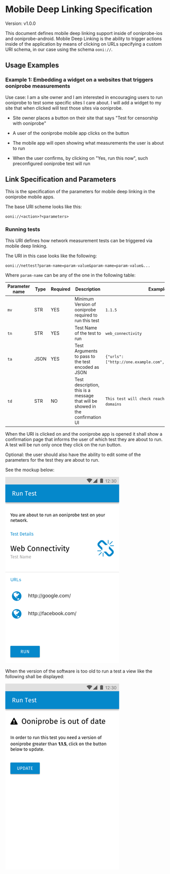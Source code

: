 # Mobile Deep Linking Specification

Version: v1.0.0

This document defines mobile deep linking support inside of ooniprobe-ios and
ooniprobe-android. Mobile Deep Linking is the ability to trigger actions inside
of the application by means of clicking on URLs specifying a custom URI schema,
in our case using the schema `ooni://`.

## Usage Examples

### Example 1: Embedding a widget on a websites that triggers ooniprobe measurements

Use case: I am a site owner and I am interested in encouraging users to run
ooniprobe to test some specific sites I care about. I will add a widget to my
site that when clicked will test those sites via ooniprobe.

* Site owner places a button on their site that says "Test for censorship with ooniprobe"

* A user of the ooniprobe mobile app clicks on the button

* The mobile app will open showing what measurements the user is about to run

* When the user confirms, by clicking on "Yes, run this now", such
  preconfigured ooniprobe test will run

## Link Specification and Parameters

This is the specification of the parameters for mobile deep linking in the ooniprobe mobile apps.

The base URI scheme looks like this:

```
ooni://<action>?<parameters>
```

### Running tests

This URI defines how network measurement tests can be triggered via mobile deep linking.

The URI in this case looks like the following:

```
ooni://nettest?param-name=param-value&param-name=param-value&...
```

Where `param-name` can be any of the one in the following table:

| Parameter name | Type  | Required | Description  | Example Value |
|----------------|-------|----------|--------------|---------------|
| `mv`           | STR   | YES      | Minimum Version of ooniprobe required to run this test | `1.1.5` |
| `tn`           | STR   | YES      | Test Name of the test to run | `web_connectivity` |
| `ta`           | JSON  | YES      | Test Arguments to pass to the test encoded as JSON | `{"urls": ["http://one.example.com","http://two.example.com"]}` |
| `td`           | STR   | NO       | Test description, this is a message that will be showed in the confirmation UI | `This test will check reachability of example.com domains` |

When the URI is clicked on and the ooniprobe app is opened it shall show a
confirmation page that informs the user of which test they are about to run. A
test will be run only once they click on the run button.

Optional: the user should also have the ability to edit some of the parameters
for the test they are about to run.

See the mockup below:

![Android mockup run tests](./static/RunTestsViewAndroid.png)

When the version of the software is too old to run a test a view like the
following shall be displayed:

![Android mockup too old](./static/RunTestsViewAndroidTooOld.png)
